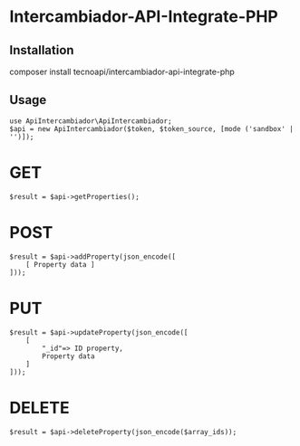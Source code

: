 # Intercambiador-API-Integrate-PHP

## Installation

composer install tecnoapi/intercambiador-api-integrate-php


## Usage
```
use ApiIntercambiador\ApiIntercambiador;
$api = new ApiIntercambiador($token, $token_source, [mode ('sandbox' | '')]);
```

# GET
```
$result = $api->getProperties();
```

# POST
```
$result = $api->addProperty(json_encode([
    [ Property data ]
]));
```

# PUT
```
$result = $api->updateProperty(json_encode([
    [
        "_id"=> ID property,
        Property data
    ]
]));
```

# DELETE
```
$result = $api->deleteProperty(json_encode($array_ids));
```